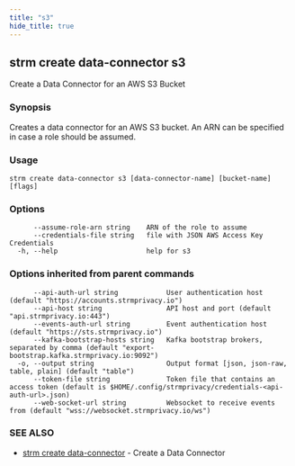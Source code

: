 ```yaml
---
title: "s3"
hide_title: true
---
```

## strm create data-connector s3

Create a Data Connector for an AWS S3 Bucket

### Synopsis

Creates a data connector for an AWS S3 bucket. An ARN can be specified in case a role should be assumed.

### Usage

```
strm create data-connector s3 [data-connector-name] [bucket-name] [flags]
```

### Options

```
      --assume-role-arn string    ARN of the role to assume
      --credentials-file string   file with JSON AWS Access Key Credentials
  -h, --help                      help for s3
```

### Options inherited from parent commands

```
      --api-auth-url string            User authentication host (default "https://accounts.strmprivacy.io")
      --api-host string                API host and port (default "api.strmprivacy.io:443")
      --events-auth-url string         Event authentication host (default "https://sts.strmprivacy.io")
      --kafka-bootstrap-hosts string   Kafka bootstrap brokers, separated by comma (default "export-bootstrap.kafka.strmprivacy.io:9092")
  -o, --output string                  Output format [json, json-raw, table, plain] (default "table")
      --token-file string              Token file that contains an access token (default is $HOME/.config/strmprivacy/credentials-<api-auth-url>.json)
      --web-socket-url string          Websocket to receive events from (default "wss://websocket.strmprivacy.io/ws")
```

### SEE ALSO

* [strm create data-connector](/cli-reference/strm/create/data-connector.md)	 - Create a Data Connector

